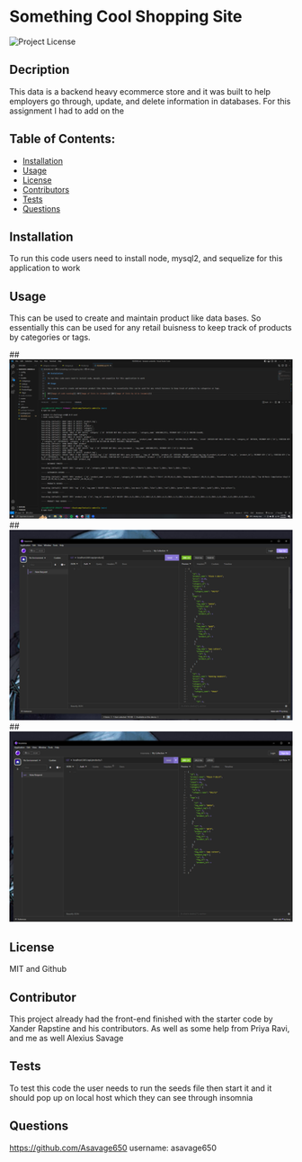 # Something Cool Shopping Site

![Project License](https://img.shields.io/badge/License-MIT-red)

## Decription

This data is a backend heavy ecommerce store and it was built to help employers go through, update, and delete information in databases. For this assignment I had to add on the

## Table of Contents:

- [Installation](#installation)
- [Usage](#usage)
- [License](#license)
- [Contributors](#contributors)
- [Tests](#tests)
- [Questions](#questions)

## Installation

To run this code users need to install node, mysql2, and sequelize for this application to work

## Usage

This can be used to create and maintain product like data bases. So essentially this can be used for any retail buisness to keep track of products by categories or tags.

##![Image of code running](</2023-06-29%20(2).png>) ##![Image of lists in insomnia](</2023-06-24%20(14).png>) ##![Image of lists by id in insomnia](</2023-06-24%20(16).png>)

## License

MIT and Github

## Contributor

This project already had the front-end finished with the starter code by Xander Rapstine and his contributors. As well as some help from Priya Ravi, and me as well Alexius Savage

## Tests

To test this code the user needs to run the seeds file then start it and it should pop up on local host which they can see through insomnia

## Questions

https://github.com/Asavage650 username: asavage650
